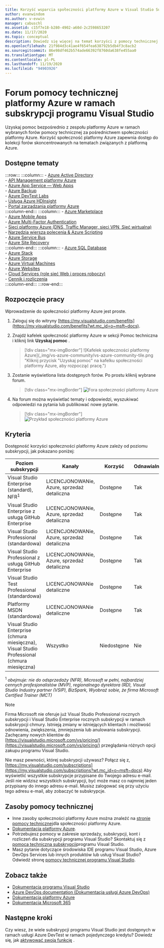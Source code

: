```yaml
---
title: Korzyść wsparcia społeczności platformy Azure w Visual Studio Subscription | Microsoft Docs
author: evanwindom
ms.author: v-evwin
manager: cabuschl
ms.assetid: c15f7e18-b280-4902-a60d-2c2598653207
ms.date: 11/17/2020
ms.topic: conceptual
description: Dowiedz się więcej na temat korzyści z pomocy technicznej dla społeczności platformy Azure zawartych w wybranych subskrypcjach programu Visual Studio.
ms.openlocfilehash: 21f984d3c41ae4f654fea638792b5db4f3c8acb2
ms.sourcegitcommit: 86e98df462b574ade66392f8760da638fe455aa0
ms.translationtype: MT
ms.contentlocale: pl-PL
ms.lasthandoff: 11/19/2020
ms.locfileid: "94903926"
---
```

# <a name="azure-community-support-forum-in-visual-studio-subscriptions"></a>Forum pomocy technicznej platformy Azure w ramach subskrypcji programu Visual Studio
Uzyskaj pomoc bezpośrednio z zespołu platformy Azure w ramach wybranych forów pomocy technicznej za pośrednictwem społeczności platformy Azure.  Korzyść społeczność platformy Azure zapewnia dostęp do kolekcji forów skoncentrowanych na tematach związanych z platformą Azure.

## <a name="available-topics"></a>Dostępne tematy

:::row:::
    :::column:::
        - [Azure Active Directory](https://social.msdn.microsoft.com/forums/home?forum=WindowsAzureAD&filter=alltypes&sort=lastpostdesc)  
        - [API Management platformy Azure](https://social.msdn.microsoft.com/Forums/home?forum=azureapimgmt&filter=alltypes&sort=lastpostdesc)  
        - [Azure App Service — Web Apps](https://social.msdn.microsoft.com/forums/home?forum=windowsazurewebsitespreview&filter=alltypes&sort=lastpostdesc)  
        - [Azure Backup](https://social.msdn.microsoft.com/forums/home?forum=windowsazureonlinebackup&filter=alltypes&sort=lastpostdesc)  
        - [Azure DevTest Labs](https://social.msdn.microsoft.com/forums/home?forum=AzureDevTestLabs&filter=alltypes&sort=lastpostdesc)  
        - [Usługa Azure HDInsight](https://social.msdn.microsoft.com/Forums/azure/home?forum=hdinsight&filter=alltypes&sort=lastpostdesc)  
        - [Portal zarządzania platformy Azure](https://social.msdn.microsoft.com/Forums/home?forum=windowsazuremanagement&filter=alltypes&sort=lastpostdesc)  
    :::column-end:::
    :::column:::
        - [Azure Marketplace](https://social.msdn.microsoft.com/forums/home?forum=DataMarket&filter=alltypes&sort=lastpostdesc)  
        - [Azure Mobile Apps](https://social.msdn.microsoft.com/forums/home?forum=azuremobile&filter=alltypes&sort=lastpostdesc)  
        - [Azure Multi-Factor Authentication](https://social.msdn.microsoft.com/Forums/azure/home?forum=windowsazureactiveauthentication&filter=alltypes&sort=lastpostdesc)  
        - [Sieci platformy Azure (DNS, Traffic Manager, sieci VPN, Sieć wirtualna)](https://social.msdn.microsoft.com/Forums/home?forum=WAVirtualMachinesVirtualNetwork&filter=alltypes&sort=lastpostdesc)  
        - [Narzędzia wiersza polecenia & Azure Scripting](https://social.msdn.microsoft.com/forums/home?forum=azurescripting&filter=alltypes&sort=lastpostdesc)  
        - [Azure Service Bus](https://social.msdn.microsoft.com/forums/home?forum=servbus&filter=alltypes&sort=lastpostdesc)  
        - [Azure Site Recovery](https://social.msdn.microsoft.com/forums/home?forum=hypervrecovmgr&filter=alltypes&sort=lastpostdesc)  
    :::column-end:::
    :::column:::
        - [Azure SQL Database](https://social.msdn.microsoft.com/Forums/home?forum=ssdsgetstarted&filter=alltypes&sort=lastpostdesc)  
        - [Azure Stack](https://social.msdn.microsoft.com/forums/home?forum=AzureStack&filter=alltypes&sort=lastpostdesc)  
        - [Azure Storage](https://social.msdn.microsoft.com/Forums/home?forum=windowsazuredata&filter=alltypes&sort=lastpostdesc)  
        - [Azure Virtual Machines](https://social.msdn.microsoft.com/Forums/home?forum=WAVirtualMachinesforWindows&filter=alltypes&sort=lastpostdesc)  
        - [Azure Websites](https://social.msdn.microsoft.com/Forums/home?forum=windowsazurewebsitespreview&filter=alltypes&sort=lastpostdesc)  
        - [Cloud Services (role sieć Web i proces roboczy)](https://social.msdn.microsoft.com/Forums/home?forum=windowsazuredevelopment&filter=alltypes&sort=lastpostdesc)  
        - [Cennik i rozliczenia](https://social.msdn.microsoft.com/Forums/azure/home?forum=windowsazurepurchasing&filter=alltypes&sort=lastpostdesc)  
    :::column-end:::
:::row-end:::

## <a name="get-started"></a>Rozpoczęcie pracy
Wprowadzenie do społeczności platformy Azure jest proste.
1. Zaloguj się do witryny [https://my.visualstudio.com/benefits](https://my.visualstudio.com/benefits?wt.mc_id=o~msft~docs).

2. Znajdź kafelek społeczność platformy Azure w sekcji Pomoc techniczna i kliknij link **Uzyskaj pomoc** .
    > [!div class="mx-imgBorder"]
    >![Kafelek społeczności platformy Azure](_img/vs-azure-community/vs-azure-community-tile.png "Kliknij przycisk "Uzyskaj pomoc" na kafelku społeczności platformy Azure, aby rozpocząć pracę.")

3. Zostanie wyświetlona lista dostępnych forów.  Po prostu kliknij wybrane forum.
    > [!div class="mx-imgBorder"]
    > ![Fora społeczności platformy Azure](_img/vs-azure-community/vs-azure-community-forums.png "Na stronie Pomoc techniczna społeczności platformy Azure wybierz wybrane fora.")

4. Na forum można wyświetlać tematy i odpowiedzi, wyszukiwać odpowiedzi na pytania lub publikować nowe pytanie.
    > [!div class="mx-imgBorder"]
    > ![Przykład społeczności platformy Azure](_img/vs-azure-community/vs-azure-community-example.png "Na forum można wyświetlać tematy, wyszukiwać odpowiedzi lub publikować nowe pytania.")

## <a name="eligibility"></a>Kryteria
Dostępność korzyści społeczności platformy Azure zależy od poziomu subskrypcji, jak pokazano poniżej:

|                                          Poziom subskrypcji                                           |     Kanały      |    Korzyść    | Odnawialny? |
|-------------------------------------------------------------------------------------------------------|-------------------|---------------|------------|
|                           Visual Studio Enterprise (standard), NFR<sup>1</sup>                            | LICENCJONOWANie, Azure, sprzedaż detaliczna |   Dostępne    |    Tak     |
|                           Visual Studio Enterprise z usługą GitHub Enterprise                           | LICENCJONOWANie, Azure, sprzedaż detaliczna |   Dostępne    |    Tak     |
|                          Visual Studio Professional (standardowa)                          | LICENCJONOWANie, Azure, sprzedaż detaliczna |   Dostępne    |    Tak     |
|                          Visual Studio Professional z usługą GitHub Enterprise                          | LICENCJONOWANie, Azure, sprzedaż detaliczna |   Dostępne    |    Tak     |
|                              Visual Studio Test Professional (standardowa)                               |    LICENCJONOWANie detaliczne     |   Dostępne    |    Tak     |
|                                       Platformy MSDN (standardowa)                                       |    LICENCJONOWANie detaliczne     |   Dostępne    |    Tak     |
| Visual Studio Enterprise (chmura miesięczna), Visual Studio Professional (chmura miesięczna)|        Wszystko        | Niedostępne |     Nie     |

<sup>1</sup>  *obejmuje: nie do odsprzedaży (NFR), Microsoft w pełni, najbardziej cennych profesjonalistów (MVP), regionalnego dyrektora (RD), Visual Studio Industry partner (VSIP), BizSpark, Wyobraź sobie, że firma Microsoft Certified Trainer (MCT)*

> [!NOTE]
> Firma Microsoft nie oferuje już Visual Studio Professional rocznych subskrypcji i Visual Studio Enterprise rocznych subskrypcji w ramach subskrypcji chmury. Istnieją zmiany w istniejących klientach i możliwość odnowienia, zwiększenia, zmniejszenia lub anulowania subskrypcji. Zachęcamy nowych klientów do [https://visualstudio.microsoft.com/vs/pricing/](https://visualstudio.microsoft.com/vs/pricing/) przeglądania różnych opcji zakupu programu Visual Studio.

Nie masz pewności, której subskrypcji używasz?  Połącz się z, [https://my.visualstudio.com/subscriptions](https://my.visualstudio.com/subscriptions?wt.mc_id=o~msft~docs) Aby wyświetlić wszystkie subskrypcje przypisane do Twojego adresu e-mail. Jeśli nie widzisz wszystkich subskrypcji, być może masz co najmniej jeden przypisany do innego adresu e-mail.  Musisz zalogować się przy użyciu tego adresu e-mail, aby zobaczyć te subskrypcje.

## <a name="support-resources"></a>Zasoby pomocy technicznej
- Inne zasoby społeczności platformy Azure można znaleźć na [stronie pomocy technicznej](https://azure.microsoft.com/support/forums/)dla społeczności platformy Azure.
- [Dokumentacja platformy Azure](/azure/).
- Potrzebujesz pomocy w zakresie sprzedaży, subskrypcji, kont i rozliczeń dla subskrypcji programu Visual Studio?  Skontaktuj się z [pomocą techniczną subskrypcji](https://visualstudio.microsoft.com/subscriptions/support/)programu Visual Studio.
- Masz pytanie dotyczące środowiska IDE programu Visual Studio, Azure DevOps Services lub innych produktów lub usług Visual Studio?  Odwiedź stronę [pomocy technicznej programu Visual Studio](https://visualstudio.microsoft.com/support/).

## <a name="see-also"></a>Zobacz także
- [Dokumentacja programu Visual Studio](/visualstudio/)
- [Azure DevOps documentation (Dokumentacja usługi Azure DevOps)](/azure/devops/)
- [Dokumentacja platformy Azure](/azure/)
- [Dokumentacja Microsoft 365](/microsoft-365/)

## <a name="next-steps"></a>Następne kroki
Czy wiesz, że wiele subskrypcji programu Visual Studio jest dostępnych w ramach usługi Azure DevTest w ramach pojedynczego kredytu?  Dowiedz się, jak [aktywować swoją funkcję](vs-azure.md) .